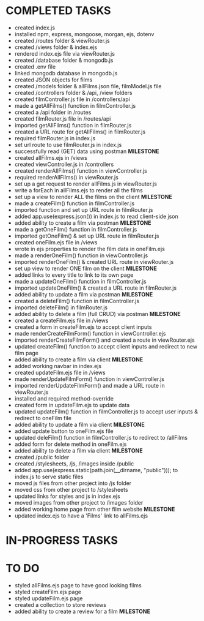 # COMPLETED TASKS
- created index.js
- installed npm, express, mongoose, morgan, ejs, dotenv
- created /routes folder & viewRouter.js
- created /views folder & index.ejs
- rendered index.ejs file via viewRouter.js
- created /database folder & mongodb.js
- created .env file
- linked mongodb database in mongodb.js
- created JSON objects for films
- created /models folder & allFilms.json file, filmModel.js file
- created /controllers folder & /api, /view folders
- created filmController.js file in /controllers/api
- made a getAllFilms() function in filmController.js
- created a /api folder in /routes
- created filmRouter.js file in /routes/api
- imported getAllFilms() function in filmRouter.js 
- created a URL route for getAllFilms() in filmRouter.js
- required filmRouter.js in index.js
- set url route to use filmRouter.js in index.js
- successfully read (GET) data using postman **MILESTONE**
- created allFilms.ejs in /views
- created viewController.js in /controllers
- created renderAllFilms() function in viewController.js
- required renderAllFilms() in viewRouter.js
- set up a get request to render allFilms.js in viewRouter.js
- write a forEach in allFilms.ejs to render all the films
- set up a view to render ALL the films on the client **MILESTONE**
- made a createFilm() function in filmController.js
- imported function and set up URL route in filmRouter.js
- added app.use(express.json()) in index.js to read client-side json
- added ability to create a film via postman **MILESTONE**
- made a getOneFilm() function in filmController.js
- imported getOneFilm() & set up URL route in filmRouter.js
- created oneFilm.ejs file in /views
- wrote in ejs properties to render the film data in oneFilm.ejs
- made a renderOneFilm() function in viewController.js
- imported renderOneFilm() & created URL route in viewRouter.js
- set up view to render ONE film on the client **MILESTONE**
- added links to every title to link to its own page
- made a updateOneFilm() function in filmController.js
- imported updateOneFilm() & created a URL route in filmRouter.js
- added ability to update a film via postman **MILESTONE**
- created a deleteFilm() function in filmController.js
- imported deleteFilm() in filmRouter.js
- added ability to delete a film (full CRUD) via postman **MILESTONE**
- created a createFilm.ejs file in /views
- created a form in createFilm.ejs to accept client inputs
- made renderCreateFilmForm() function in viewController.ejs
- imported renderCreateFilmForm() and created a route in viewRouter.ejs
- updated createFilm() function to accept client inputs and redirect to new film page
- added ability to create a film via client **MILESTONE**
- added working navbar in index.ejs
- created updateFilm.ejs file in /views
- made renderUpdateFilmForm() function in viewController.js
- imported renderUpdateFilmForm() and made a URL route in viewRouter.js 
- installed and required method-override
- created form in updateFilm.ejs to update data
- updated updateFilm() function in filmController.js to accept user inputs & redirect to oneFilm file
- added ability to update a film via client **MILESTONE**
- added update button to oneFilm.ejs file
- updated deleFilm() function in filmController.js to redirect to /allFilms
- added form for delete method in oneFilm.ejs
- added ability to delete a film via client **MILESTONE**
- created /public folder 
- created /stylesheets, /js, /images inside /public
- added app.use(express.static(path.join(__dirname, "public"))); to index.js to serve static files
- moved js files from other project into /js folder
- moved css from other project to /stylesheets
- updated links for styles and js in index.ejs
- moved images from other project to /images folder
- added working home page from other film website **MILESTONE**
- updated index.ejs to have a 'Films' link to allFilms.ejs

# IN-PROGRESS TASKS


# TO DO 
- styled allFilms.ejs page to have good looking films
- styled createFilm.ejs page
- styled updateFilm.ejs page
- created a collection to store reviews
- added ability to create a review for a film **MILESTONE**
